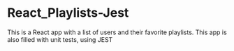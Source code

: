 # React_Playlists-Jest
This is a React app with a list of users and their favorite playlists. This app is also filled with unit tests, using JEST
